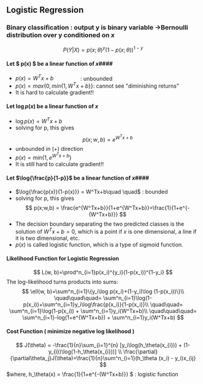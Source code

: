 ## Logistic Regression ##
### Binary classification : output y is binary variable $\to$Bernoulli distribution over y conditioned on $x$ ###
$$
P(Y|X) = p(x;\theta)^y(1-p(x;\theta))^{1-y}
$$
#### Let $ p(x) $ be a linear function of $x$####
- $p(x)=W^Tx+b\quad \quad \quad \quad$ : unbounded
- $p(x) = max\{0, min\{1, W^Tx+b\}\}$: cannot see "diminishing returns"
- It is hard to calculate gradient!!

#### Let $\log{p(x)}$ be a linear function of $x$ ####
- $\log{p(x)} = W^Tx+b\quad \quad \quad$
- solving for p, this gives
$$
p(x;w, b)=e^{W^Tx+b}
$$
- unbounded in (+) direction
- ${p(x)} = min\{1, e^{W^Tx+b}\}$
- It is still hard to calculate gradient!!

#### Let $\log{\frac{p}{1-p}}$ be a linear function of $x$####
- $\log{\frac{p(x)}{1-p(x)}} = W^Tx+b\quad \quad$ : bounded
- solving for p, this gives
$$
p(x;w,b) = \frac{e^{W^Tx+b}}{1+e^{W^Tx+b}}=\frac{1}{1+e^{-(W^Tx+b)}}
$$
- The decision boundary separating the two predicted classes is the solution of $W^Tx+b=0$, which is a point  if $x$ is one dimensional, a line  if it is two dimensional, etc.
- $p(x)$ is called logistic function, which is a type of sigmoid function.

#### Likelihood Function for Logistic Regression ####
$$
L(w, b)=\prod^n_{i=1}p(x_i)^{y_i}(1-p(x_i))^{1-y_i}
$$
The log-likelihood turns products into sums:
$$
\ell(w, b)=\sum^n_{i=1}\{y_i\log p(x_i)+(1-y_i)\log (1-p(x_i))\}\\
\quad\quad\quad= \sum^n_{i=1}\log(1-p(x_i))+\sum^n_{i=1}y_i\log\frac{p(x_i)}{1-p(x_i)}\\
\quad\quad= \sum^n_{i=1}\log(1-p(x_i)) + \sum^n_{i=1}y_i(W^Tx+b)\\
\quad\quad\quad= \sum^n_{i=1}-log(1+e^{W^Tx+b}) + \sum^n_{i=1}y_i(W^Tx+b)
$$

#### Cost Function ( minimize negative log likelihood ) ####
$$
J(\theta) = -\frac{1}{n}\sum_{i=1}^{n} [y_i\log(h_\theta(x_{i})) + (1-y_{i})\log(1-h_\theta(x_{i}))]
\\
\frac{\partial}{\partial\theta_j}J(\theta)=\frac{1}{n}\sum^n_{i=1}(h_\theta (x_i) - y_i)x_{ij}
$$
$where, h_\theta(x) = \frac{1}{1+e^{-(W^Tx+b)}} $ : logistic function